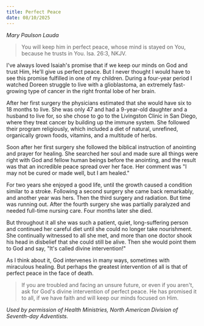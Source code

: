 ```yaml
---
title: Perfect Peace
date: 08/10/2025
---
```


_Mary Paulson Lauda_

> <p></p>
> You will keep him in perfect peace, whose mind is stayed on You, because he trusts in You. Isa. 26:3, NKJV.

I've always loved Isaiah's promise that if we keep our minds on God and trust Him, He'll give us perfect peace. But I never thought I would have to see this promise fulfilled in one of my children. During a four-year period I watched Doreen struggle to live with a glioblastoma, an extremely fast-growing type of cancer in the right frontal lobe of her brain.

After her first surgery the physicians estimated that she would have six to 18 months to live. She was only 47 and had a 9-year-old daughter and a husband to live for, so she chose to go to the Livingston Clinic in San Diego, where they treat cancer by building up the immune system. She followed their program religiously, which included a diet of natural, unrefined, organically grown foods, vitamins, and a multitude of herbs.

Soon after her first surgery she followed the biblical instruction of anointing and prayer for healing. She searched her soul and made sure all things were right with God and fellow human beings before the anointing, and the result was that an incredible peace spread over her face. Her comment was "I may not be cured or made well, but I am healed."

For two years she enjoyed a good life, until the growth caused a condition similar to a stroke. Following a second surgery she came back remarkably, and another year was hers. Then the third surgery and radiation. But time was running out. After the fourth surgery she was partially paralyzed and needed full-time nursing care. Four months later she died.

But throughout it all she was such a patient, quiet, long-suffering person and continued her careful diet until she could no longer take nourishment. She continually witnessed to all she met, and more than one doctor shook his head in disbelief that she could still be alive. Then she would point them to God and say, "It's called divine intervention!"

As I think about it, God intervenes in many ways, sometimes with miraculous healing. But perhaps the greatest intervention of all is that of perfect peace in the face of death.

> <callout></callout>
> If you are troubled and facing an unsure future, or even if you aren't, ask for God's divine intervention of perfect peace. He has promised it to all, if we have faith and will keep our minds focused on Him.

_Used by permission of Health Ministries, North American Division of Seventh-day Adventists._